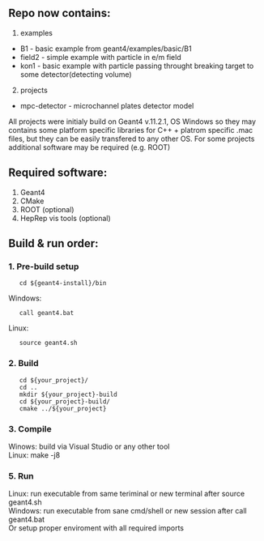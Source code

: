 ## Repo now contains:
1. examples <br />
- B1 - basic example from geant4/examples/basic/B1 <br />
- field2 - simple example with particle in e/m field  <br />
- kon1 - basic example with particle passing throught breaking target to some detector(detecting volume)
2. projects <br />
- mpc-detector - microchannel plates detector model

All projects were initialy build on Geant4 v.11.2.1, OS Windows so they may contains some platform specific libraries for C++ + platrom specific .mac files, but they can be easily transfered to any other OS. For some projects additional software may be required (e.g. ROOT) <br />
## Required software:
1. Geant4
2. CMake
3. ROOT (optional)
4. HepRep vis tools (optional)

## Build & run order: 
### 1. Pre-build setup<br />
```
   cd ${geant4-install}/bin
```   
Windows:
```
   call geant4.bat
```
   Linux:
```
   source geant4.sh
```
### 2. Build
```
   cd ${your_project}/
   cd ..
   mkdir ${your_project}-build
   cd ${your_project}-build/
   cmake ../${your_project}
```
### 3. Compile<br />
   Winows: build via Visual Studio or any other tool  <br />
   Linux:  make -j8
### 5. Run<br />
   Linux: run executable from same teriminal or new terminal after source geant4.sh  <br />
   Windows: run executable from sane cmd/shell or new session after call geant4.bat  <br />
   Or setup proper enviroment with all required imports
